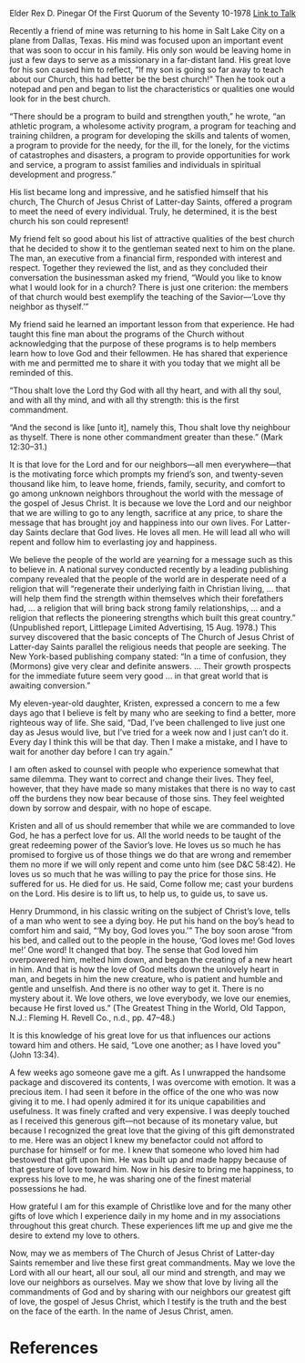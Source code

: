 Elder Rex D. Pinegar
Of the First Quorum of the Seventy
10-1978
[Link to Talk](https://www.churchofjesuschrist.org/study/general-conference/1978/10/the-gift-of-love?lang=eng)

Recently a friend of mine was returning to his home in Salt Lake City on a plane from Dallas, Texas. His mind was focused upon an important event that was soon to occur in his family. His only son would be leaving home in just a few days to serve as a missionary in a far-distant land. His great love for his son caused him to reflect, “If my son is going so far away to teach about our Church, this had better be the best church!” Then he took out a notepad and pen and began to list the characteristics or qualities one would look for in the best church.

“There should be a program to build and strengthen youth,” he wrote, “an athletic program, a wholesome activity program, a program for teaching and training children, a program for developing the skills and talents of women, a program to provide for the needy, for the ill, for the lonely, for the victims of catastrophes and disasters, a program to provide opportunities for work and service, a program to assist families and individuals in spiritual development and progress.”

His list became long and impressive, and he satisfied himself that his church, The Church of Jesus Christ of Latter-day Saints, offered a program to meet the need of every individual. Truly, he determined, it is the best church his son could represent!

My friend felt so good about his list of attractive qualities of the best church that he decided to show it to the gentleman seated next to him on the plane. The man, an executive from a financial firm, responded with interest and respect. Together they reviewed the list, and as they concluded their conversation the businessman asked my friend, “Would you like to know what I would look for in a church? There is just one criterion: the members of that church would best exemplify the teaching of the Savior—‘Love thy neighbor as thyself.’”

My friend said he learned an important lesson from that experience. He had taught this fine man about the programs of the Church without acknowledging that the purpose of these programs is to help members learn how to love God and their fellowmen. He has shared that experience with me and permitted me to share it with you today that we might all be reminded of this.

“Thou shalt love the Lord thy God with all thy heart, and with all thy soul, and with all thy mind, and with all thy strength: this is the first commandment.

“And the second is like [unto it], namely this, Thou shalt love thy neighbour as thyself. There is none other commandment greater than these.” (Mark 12:30–31.)

It is that love for the Lord and for our neighbors—all men everywhere—that is the motivating force which prompts my friend’s son, and twenty-seven thousand like him, to leave home, friends, family, security, and comfort to go among unknown neighbors throughout the world with the message of the gospel of Jesus Christ. It is because we love the Lord and our neighbor that we are willing to go to any length, sacrifice at any price, to share the message that has brought joy and happiness into our own lives. For Latter-day Saints declare that God lives. He loves all men. He will lead all who will repent and follow him to everlasting joy and happiness.

We believe the people of the world are yearning for a message such as this to believe in. A national survey conducted recently by a leading publishing company revealed that the people of the world are in desperate need of a religion that will “regenerate their underlying faith in Christian living, … that will help them find the strength within themselves which their forefathers had, … a religion that will bring back strong family relationships, … and a religion that reflects the pioneering strengths which built this great country.” (Unpublished report, Littlepage Limited Advertising, 15 Aug. 1978.) This survey discovered that the basic concepts of The Church of Jesus Christ of Latter-day Saints parallel the religious needs that people are seeking. The New York-based publishing company stated: “In a time of confusion, they (Mormons) give very clear and definite answers. … Their growth prospects for the immediate future seem very good … in that great world that is awaiting conversion.”

My eleven-year-old daughter, Kristen, expressed a concern to me a few days ago that I believe is felt by many who are seeking to find a better, more righteous way of life. She said, “Dad, I’ve been challenged to live just one day as Jesus would live, but I’ve tried for a week now and I just can’t do it. Every day I think this will be that day. Then I make a mistake, and I have to wait for another day before I can try again.”

I am often asked to counsel with people who experience somewhat that same dilemma. They want to correct and change their lives. They feel, however, that they have made so many mistakes that there is no way to cast off the burdens they now bear because of those sins. They feel weighted down by sorrow and despair, with no hope of escape.

Kristen and all of us should remember that while we are commanded to love God, he has a perfect love for us. All the world needs to be taught of the great redeeming power of the Savior’s love. He loves us so much he has promised to forgive us of those things we do that are wrong and remember them no more if we will only repent and come unto him (see D&C 58:42). He loves us so much that he was willing to pay the price for those sins. He suffered for us. He died for us. He said, Come follow me; cast your burdens on the Lord. His desire is to lift us, to help us, to guide us, to save us.

Henry Drummond, in his classic writing on the subject of Christ’s love, tells of a man who went to see a dying boy. He put his hand on the boy’s head to comfort him and said, “‘My boy, God loves you.’” The boy soon arose “from his bed, and called out to the people in the house, ‘God loves me! God loves me!’ One word! It changed that boy. The sense that God loved him overpowered him, melted him down, and began the creating of a new heart in him. And that is how the love of God melts down the unlovely heart in man, and begets in him the new creature, who is patient and humble and gentle and unselfish. And there is no other way to get it. There is no mystery about it. We love others, we love everybody, we love our enemies, because He first loved us.” (The Greatest Thing in the World, Old Tappon, N.J.: Fleming H. Revell Co., n.d., pp. 47–48.)

It is this knowledge of his great love for us that influences our actions toward him and others. He said, “Love one another; as I have loved you” (John 13:34).

A few weeks ago someone gave me a gift. As I unwrapped the handsome package and discovered its contents, I was overcome with emotion. It was a precious item. I had seen it before in the office of the one who was now giving it to me. I had openly admired it for its unique capabilities and usefulness. It was finely crafted and very expensive. I was deeply touched as I received this generous gift—not because of its monetary value, but because I recognized the great love that the giving of this gift demonstrated to me. Here was an object I knew my benefactor could not afford to purchase for himself or for me. I knew that someone who loved him had bestowed that gift upon him. He was built up and made happy because of that gesture of love toward him. Now in his desire to bring me happiness, to express his love to me, he was sharing one of the finest material possessions he had.

How grateful I am for this example of Christlike love and for the many other gifts of love which I experience daily in my home and in my associations throughout this great church. These experiences lift me up and give me the desire to extend my love to others.

Now, may we as members of The Church of Jesus Christ of Latter-day Saints remember and live these first great commandments. May we love the Lord with all our heart, all our soul, all our mind and strength, and may we love our neighbors as ourselves. May we show that love by living all the commandments of God and by sharing with our neighbors our greatest gift of love, the gospel of Jesus Christ, which I testify is the truth and the best on the face of the earth. In the name of Jesus Christ, amen.

# References
